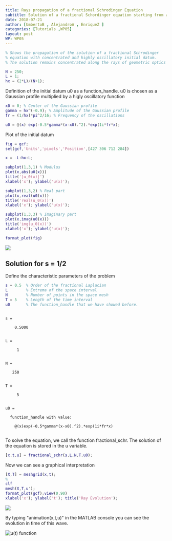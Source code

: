```yaml
---
title: Rays propagation of a fractional Schrodinger Equation
subtitle: Solution of a fractional Schordinger equation starting from a concentrated and highly oscillatory initial datum, and display of its propagation properties along the rays of geometric optics
date: 2018-07-21
author: [UmbertoB , AlejandroA , EnriqueZ ]
categories: [Tutorials ,WP05]
layout: post
WP: WP05
---
```













```matlab
% Shows the propagation of the solution of a fractional Schrodinger
% equation with concentrated and highly oscillatory initial datum.
% The solution remains concentrated along the rays of geometric optics
```



```matlab
N = 250;
L = 1;
hx = (2*L)/(N+1);
```


Definition of the initial datum u0 as a function_handle. u0 is chosen as a Gaussian profile multiplied by a higly oscillatory function



```matlab
x0 = 0; % Center of the Gaussian profile
gamma = hx^(-0.9); % Amplitude of the Gaussian profile
fr = (1/hx)*pi^2/16; % Frequency of the oscillations
```



```matlab
u0 = @(x) exp(-0.5*gamma*(x-x0).^2).*exp(1i*fr*x);
```


Plot of the initial datum



```matlab
fig = gcf;
set(gcf,'Units','pixels','Position',[427 306 712 284])

x = -L:hx:L;

subplot(1,3,1) % Modulus
plot(x,abs(u0(x)))
title('|u_0(x)|')
xlabel('x'); ylabel('u(x)');

subplot(1,3,2) % Real part
plot(x,real(u0(x)))
title('real(u_0(x))')
xlabel('x'); ylabel('u(x)');

subplot(1,3,3) % Imaginary part
plot(x,imag(u0(x)))
title('img(u_0(x))')
xlabel('x'); ylabel('u(x)');

format_plot(fig)
```


![](./../../assets/imgs/WP05/P0001/WKB_expansion-md_01.png)


## Solution for s = 1/2


Define the characteristic parameters of the problem



```matlab
s = 0.5  % Order of the fractional Laplacian
L        % Extrema of the space interval
N        % Number of points in the space mesh
T = 5    % Length of the time interval
u0       % The function_handle that we have showed before.
```




```

s =

    0.5000


L =

     1


N =

   250


T =

     5


u0 =

  function_handle with value:

    @(x)exp(-0.5*gamma*(x-x0).^2).*exp(1i*fr*x)


```


To solve the equation, we call the function fractional_schr. The solution of the equation is stored in the u variable.



```matlab
[x,t,u] = fractional_schr(s,L,N,T,u0);
```


Now we can see a graphical interpretation



```matlab
[X,T] = meshgrid(x,t);
%
clf
mesh(X,T,u');
format_plot(gcf);view(0,90)
xlabel('x'); ylabel('t'); title('Ray Evolution');
```


![](./../../assets/imgs/WP05/P0001/WKB_expansion-md_02.png)

By typing "animation(x,t,u)" in the MATLAB console you can see the evolution in time of this wave.


![$$u(t)$$ function](../../assets/imgs/WP05/P0001/wave.gif)




